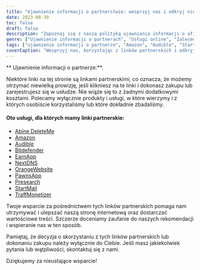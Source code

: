 ```yaml
---
title: "Ujawnienie informacji o partnerstwie: wesprzyj nas i odkryj niesamowite usługi"
date: 2023-08-30
toc: false
draft: false
description: "Zapoznaj się z naszą polityką ujawniania informacji o afiliacji i odkryj najlepsze usługi, takie jak Amazon, Audible, StartMail i inne."
genre: ["Ujawnienie informacji o partnerach", "Usługi online", "Zalecenia dotyczące produktów", "Produkty cyfrowe", "Marketing afiliacyjny", "Zarobki online", "Monetyzacja stron internetowych", "Zarabianie online", "Marketing internetowy", "Przejrzystość"]
tags: ["ujawnienie informacji o partnerze", "Amazon", "Audible", "StartMail", "Bitdefender", "DeleteMe", "NextDNS", "PawnsApp", "TraffMonetizer", "EarnApp", "Presearch", "OrangeWebsite", "zarabianie online", "zalecenia dotyczące produktów", "produkty cyfrowe", "usługi online", "monetyzacja", "przychody z witryny", "podmioty stowarzyszone", "dochód online", "przejrzystość", "marketing internetowy", "biznes online", "ujawnianie zysków", "linki partnerskie", "wspierając nas", "potencjał zarobkowy", "wsparcie finansowe", "partnerstwa biznesowe", "rekomendacje godne zaufania", "wzmocnienie pozycji czytelników"]
coverCaption: "Wesprzyj nas, korzystając z linków partnerskich i odkryj najwyższej klasy usługi dla swoich przedsięwzięć online."
---
```


** Ujawnienie informacji o partnerze:**.

Niektóre linki na tej stronie są linkami partnerskimi, co oznacza, że możemy otrzymać niewielką prowizję, jeśli klikniesz na te linki i dokonasz zakupu lub zarejestrujesz się w usłudze. Nie wiąże się to z żadnymi dodatkowymi kosztami. Polecamy wyłącznie produkty i usługi, w które wierzymy i z których osobiście korzystaliśmy lub które dokładnie zbadaliśmy.

#### Oto usługi, dla których mamy linki partnerskie:

- [Abine DeleteMe](https://joindeleteme.com/refer?coupon=RFR-40867-7DWHR4)
- [Amazon](https://amzn.to/47bpscS)
- [Audible](https://amzn.to/3O5yM9p)
- [Bitdefender](https://bitdefender.f9tmep.net/k0Wq1n)
- [EarnApp](https://earnapp.com/i/c1dllee)
- [NextDNS](https://nextdns.io/?from=37pk8rg9)
- [OrangeWebsite](https://affiliate.orangewebsite.com/idevaffiliate.php?id=12501_0_1_5)
- [PawnsApp](https://pawns.app/?r=sos)
- [Presearch](https://presearch.com/signup?rid=3518896)
- [StartMail](https://www.startmail.com/en/partner/?ref=sos&tap_s=3999900-469b6c&tm_undefined=undefined)
- [TraffMonetizer](https://traffmonetizer.com/?aff=242022)

Twoje wsparcie za pośrednictwem tych linków partnerskich pomaga nam utrzymywać i ulepszać naszą stronę internetową oraz dostarczać wartościowe treści. Szczerze doceniamy zaufanie do naszych rekomendacji i wspieranie nas w ten sposób.

Pamiętaj, że decyzja o skorzystaniu z tych linków partnerskich lub dokonaniu zakupu należy wyłącznie do Ciebie. Jeśli masz jakiekolwiek pytania lub wątpliwości, skontaktuj się z nami.

Dziękujemy za nieustające wsparcie!
